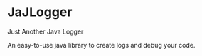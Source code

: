 # JaJLogger
Just Another Java Logger

An easy-to-use java library to create logs and debug your code.

